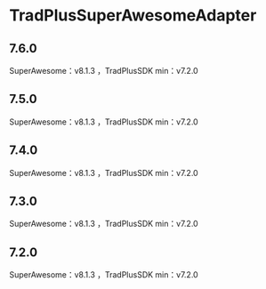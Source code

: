 # TradPlusSuperAwesomeAdapter

## 7.6.0

SuperAwesome：v8.1.3 ，TradPlusSDK min：v7.2.0

## 7.5.0

SuperAwesome：v8.1.3 ，TradPlusSDK min：v7.2.0

## 7.4.0

SuperAwesome：v8.1.3 ，TradPlusSDK min：v7.2.0

## 7.3.0

SuperAwesome：v8.1.3 ，TradPlusSDK min：v7.2.0

## 7.2.0

SuperAwesome：v8.1.3 ，TradPlusSDK min：v7.2.0